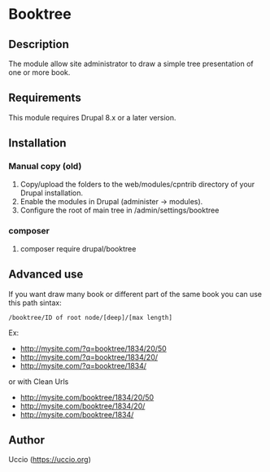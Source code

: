# Booktree

## Description

The module allow site administrator to draw a simple
tree presentation of one or more book.



## Requirements

This module requires Drupal 8.x or a later version.


## Installation

### Manual copy (old)

1) Copy/upload the folders to the web/modules/cpntrib directory of your
   Drupal installation.
2) Enable the modules in Drupal (administer -> modules).
3) Configure the root of main tree in /admin/settings/booktree

### composer
1) composer require drupal/booktree

## Advanced use


If you want draw many book or different part of the same book you can use
this path sintax:

`/booktree/ID of root node/[deep]/[max length]`


Ex:
  - http://mysite.com/?q=booktree/1834/20/50
  - http://mysite.com/?q=booktree/1834/20/
  - http://mysite.com/?q=booktree/1834/

or with Clean Urls
  - http://mysite.com/booktree/1834/20/50
  - http://mysite.com/booktree/1834/20/
  - http://mysite.com/booktree/1834/


## Author
Uccio  (https://uccio.org)




